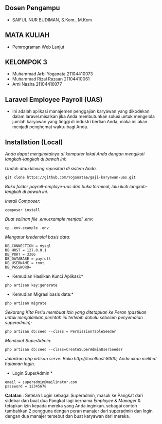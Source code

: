 ## Dosen Pengampu
- SAIFUL NUR BUDIMAN, S.Kom., M.Kom
## MATA KULIAH
- Pemrograman Web Lanjut
## KELOMPOK 3
- Muhammad Arbi Yoganata	21104410073
- Muhammad Rizal Razaan	21104410061
- Arni Nazira				21104410077
## Laravel Employee Payroll (UAS) 
- Ini adalah aplikasi manajemen penggajian karyawan yang dikodekan dalam laravel.misalkan jika Anda membutuhkan solusi untuk mengelola jumlah karyawan yang tinggi di industri berlian Anda, maka ini akan menjadi penghemat waktu bagi Anda.

## Installation (Local)

*Anda dapat menginstalnya di komputer lokal Anda dengan mengikuti langkah-langkah di bawah ini:*

*Unduh atau kloning repositori di sistem Anda.*

```
git clone https://github.com/Yoganataa/gaji-karyawan-uas.git
```

*Buka folder payroll-employe-uas dan buka terminal, lalu ikuti langkah-langkah di bawah ini.*

*Install Composer:*
```
composer install
```

*Buat salinan file .env.example menjadi .env:*
```
cp .env.example .env
```

*Mengatur kredensial basis data:*
```
DB_CONNECTION = mysql
DB_HOST = 127.0.0.1
DB_PORT = 3306
DB_DATABASE = payroll
DB_USERNAME = root
DB_PASSWORD=
```

* Kemudian Hasilkan Kunci Aplikasi:*
```
php artisan key:generate
```

* Kemudian Migrasi basis data:*
```
php artisan migrate
```

*Sekarang Kita Perlu membuat Izin yang ditetapkan ke Peran (pastikan untuk menjalankan perintah ini terlebih dahulu sebelum penyemaian superadmin):*
```
php artisan db:seed --class = PermissionTableSeeder
``` 

*Membuat SuperAdmin:*
```
php artisan db:seed --class=CreateSuperAdminUserSeeder
```

*Jalankan php artisan serve. Buka http://localhost:8000, Anda akan melihat halaman login.*

* Login SuperAdmin *
```
email = superadmin@mailinator.com 
password = 12345678
```

**Catatan** :
Setelah Login sebagai Superadmin, masuk ke Pangkat dari sidebar dan buat dua Pangkat lagi bernama *Employee* & *Manager* & tetapkan izin kepada mereka yang Anda inginkan. sebagai contoh tambahkan 2 pengguna dengan peran manajer dari superadmin dan login dengan dua manajer tersebut dan buat karyawan dari mereka.
